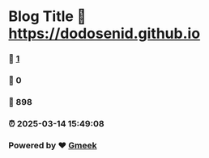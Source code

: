 # Blog Title :link: https://dodosenid.github.io 
### :page_facing_up: [1](https://dodosenid.github.io/tag.html) 
### :speech_balloon: 0 
### :hibiscus: 898 
### :alarm_clock: 2025-03-14 15:49:08 
### Powered by :heart: [Gmeek](https://github.com/Meekdai/Gmeek)
